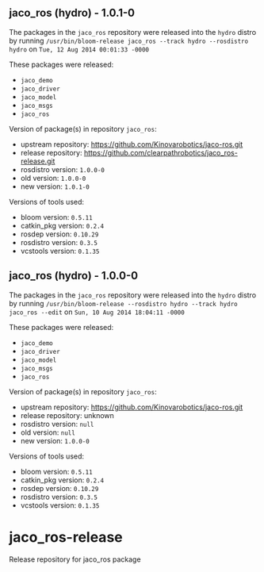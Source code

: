 ## jaco_ros (hydro) - 1.0.1-0

The packages in the `jaco_ros` repository were released into the `hydro` distro by running `/usr/bin/bloom-release jaco_ros --track hydro --rosdistro hydro` on `Tue, 12 Aug 2014 00:01:33 -0000`

These packages were released:
- `jaco_demo`
- `jaco_driver`
- `jaco_model`
- `jaco_msgs`
- `jaco_ros`

Version of package(s) in repository `jaco_ros`:
- upstream repository: https://github.com/Kinovarobotics/jaco-ros.git
- release repository: https://github.com/clearpathrobotics/jaco_ros-release.git
- rosdistro version: `1.0.0-0`
- old version: `1.0.0-0`
- new version: `1.0.1-0`

Versions of tools used:
- bloom version: `0.5.11`
- catkin_pkg version: `0.2.4`
- rosdep version: `0.10.29`
- rosdistro version: `0.3.5`
- vcstools version: `0.1.35`


## jaco_ros (hydro) - 1.0.0-0

The packages in the `jaco_ros` repository were released into the `hydro` distro by running `/usr/bin/bloom-release --rosdistro hydro --track hydro jaco_ros --edit` on `Sun, 10 Aug 2014 18:04:11 -0000`

These packages were released:
- `jaco_demo`
- `jaco_driver`
- `jaco_model`
- `jaco_msgs`
- `jaco_ros`

Version of package(s) in repository `jaco_ros`:
- upstream repository: https://github.com/Kinovarobotics/jaco-ros.git
- release repository: unknown
- rosdistro version: `null`
- old version: `null`
- new version: `1.0.0-0`

Versions of tools used:
- bloom version: `0.5.11`
- catkin_pkg version: `0.2.4`
- rosdep version: `0.10.29`
- rosdistro version: `0.3.5`
- vcstools version: `0.1.35`


jaco_ros-release
================

Release repository for jaco_ros package
